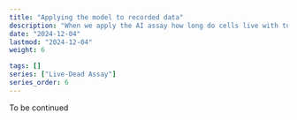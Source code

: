 ```yaml
---
title: "Applying the model to recorded data"
description: "When we apply the AI assay how long do cells live with tuberculosis co-located with them"
date: "2024-12-04"
lastmod: "2024-12-04"
weight: 6

tags: []
series: ["Live-Dead Assay"]
series_order: 6
---
```


To be continued